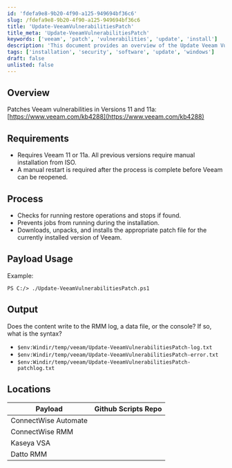 ```yaml
---
id: 'fdefa9e8-9b20-4f90-a125-949694bf36c6'
slug: /fdefa9e8-9b20-4f90-a125-949694bf36c6
title: 'Update-VeeamVulnerabilitiesPatch'
title_meta: 'Update-VeeamVulnerabilitiesPatch'
keywords: ['veeam', 'patch', 'vulnerabilities', 'update', 'install']
description: 'This document provides an overview of the Update Veeam Vulnerabilities Patch, detailing the requirements, process, payload usage, and output locations for effectively patching vulnerabilities in Veeam versions 11 and 11a.'
tags: ['installation', 'security', 'software', 'update', 'windows']
draft: false
unlisted: false
---
```


## Overview

Patches Veeam vulnerabilities in Versions 11 and 11a: [https://www.veeam.com/kb4288](https://www.veeam.com/kb4288)

## Requirements

- Requires Veeam 11 or 11a. All previous versions require manual installation from ISO.
- A manual restart is required after the process is complete before Veeam can be reopened.

## Process

- Checks for running restore operations and stops if found.
- Prevents jobs from running during the installation.
- Downloads, unpacks, and installs the appropriate patch file for the currently installed version of Veeam.

## Payload Usage

Example:

```
PS C:/> ./Update-VeeamVulnerabilitiesPatch.ps1
```

## Output

Does the content write to the RMM log, a data file, or the console? If so, what is the syntax?

- `$env:Windir/temp/veeam/Update-VeeamVulnerabilitiesPatch-log.txt`
- `$env:Windir/temp/veeam/Update-VeeamVulnerabilitiesPatch-error.txt`
- `$env:Windir/temp/veeam/Update-VeeamVulnerabilitiesPatch-patchlog.txt`

## Locations

| Payload                | Github Scripts Repo |
|-----------------------|---------------------|
| ConnectWise Automate   |                     |
| ConnectWise RMM        |                     |
| Kaseya VSA            |                     |
| Datto RMM             |                     |


